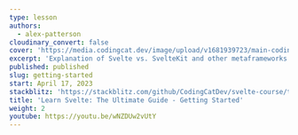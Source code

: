 ```yaml
---
type: lesson
authors:
  - alex-patterson
cloudinary_convert: false
cover: 'https://media.codingcat.dev/image/upload/v1681939723/main-codingcatdev-photo/courses/svelte/getting-started.png'
excerpt: 'Explanation of Svelte vs. SvelteKit and other metaframeworks'
published: published
slug: getting-started
start: April 17, 2023
stackblitz: 'https://stackblitz.com/github/CodingCatDev/svelte-course/tree/02-getting-started?embed=1&file=apps/svelte-site/src/routes/%2Bpage.svelte'
title: 'Learn Svelte: The Ultimate Guide - Getting Started'
weight: 2
youtube: https://youtu.be/wNZDUw2vUtY
---
```

